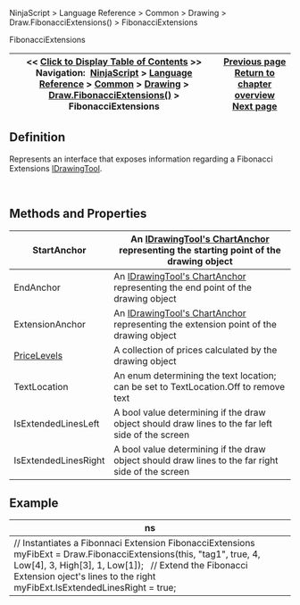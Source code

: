 ﻿


NinjaScript \> Language Reference \> Common \> Drawing \> Draw.FibonacciExtensions() \> FibonacciExtensions






















FibonacciExtensions







| \<\< [Click to Display Table of Contents](fibonacciextensions.md) \>\> **Navigation:**     [NinjaScript](ninjascript-1.md) \> [Language Reference](language_reference_wip-1.md) \> [Common](common-1.md) \> [Drawing](drawing-1.md) \> [Draw.FibonacciExtensions()](draw_fibonacciextensions-1.md) \> FibonacciExtensions | [Previous page](draw_fibonacciextensions-1.md) [Return to chapter overview](draw_fibonacciextensions-1.md) [Next page](draw_fibonacciretracements-1.md) |
| --- | --- |











## Definition


Represents an interface that exposes information regarding a Fibonacci Extensions [IDrawingTool](idrawingtool-1.md).


 


## Methods and Properties




| StartAnchor | An [IDrawingTool's ChartAnchor](idrawingtool-1.htm#chartanchor) representing the starting point of the drawing object |
| --- | --- |
| EndAnchor | An [IDrawingTool's ChartAnchor](idrawingtool-1.htm#chartanchor) representing the end point of the drawing object |
| ExtensionAnchor | An [IDrawingTool's ChartAnchor](idrawingtool-1.htm#chartanchor) representing the extension point of the drawing object |
| [PriceLevels](pricelevels-1.md) | A collection of prices calculated by the drawing object |
| TextLocation | An enum determining the text location; can be set to TextLocation.Off to remove text |
| IsExtendedLinesLeft | A bool value determining if the draw object should draw lines to the far left side of the screen |
| IsExtendedLinesRight | A bool value determining if the draw object should draw lines to the far right side of the screen |



## 


## 


## Example




| ns |
| --- |
| // Instantiates a Fibonnaci Extension FibonacciExtensions myFibExt \= Draw.FibonacciExtensions(this, "tag1", true, 4, Low\[4], 3, High\[3], 1, Low\[1]);   // Extend the Fibonacci Extension oject's lines to the right myFibExt.IsExtendedLinesRight \= true; |









